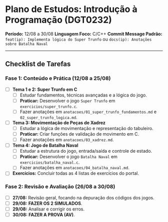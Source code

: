 # Plano de Estudos: Introdução à Programação (DGT0232)

**Período:** 12/08 a 30/08
**Linguagem Foco:** C/C++
**Commit Message Padrão:** `feat(ip): Implementa lógica do Super Trunfo` ou `docs(ip): Anotações sobre Batalha Naval`

---

## Checklist de Tarefas

### Fase 1: Conteúdo e Prática (12/08 a 25/08)
- [ ] **Tema 1 e 2: Super Trunfo em C**
  - [ ] Estudar fundamentos, técnicas avançadas e a lógica do jogo.
  - [ ] **Praticar:** Desenvolver o jogo `Super Trunfo` em `exercicios/super_trunfo.c`.
  - [ ] Fazer anotações em `anotacoes/01_super_trunfo_fundamentos.md` e `02_super_trunfo_logica.md`.
- [ ] **Tema 3: Movimentação de Peças de Xadrez**
  - [ ] Estudar a lógica de movimentação e representação do tabuleiro.
  - [ ] **Praticar:** Criar funções de validação de movimento em C.
  - [ ] Fazer anotações em `anotacoes/03_xadrez.md`.
- [ ] **Tema 4: Jogo de Batalha Naval**
  - [ ] Estudar a estrutura do jogo, entrada/saída e controle de estado.
  - [ ] **Praticar:** Desenvolver o jogo `Batalha Naval` em `exercicios/batalha_naval.c`.
  - [ ] Fazer anotações em `anotacoes/04_batalha_naval.md`.
- [ ] **Exercícios:** Concluir todas as 4 listas de exercícios do portal.

### Fase 2: Revisão e Avaliação (26/08 a 30/08)
- [ ] **27/08:** Revisão geral, focando na depuração dos códigos dos jogos.
- [ ] **29/08:** **FAZER OS 2 SIMULADOS**.
- [ ] **29/08:** Analisar e corrigir os erros.
- [ ] **30/08:** **FAZER A PROVA (AV)**.